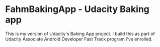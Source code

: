 # FahmBakingApp - Udacity Baking app
This is my version of Udacity's Baking App project. 
I build this as part of Udacity Associate Android Developer Fast Track program i've enrolled.
